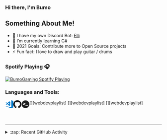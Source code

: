 ### Hi there, I'm Bumo

## Something About Me!

- 🔭 I have my own Discord Bot: [Elli][elli]
- 🌱 I’m currently learning C#
- 🥅 2021 Goals: Contribute more to Open Source projects
- ⚡ Fun fact: I love to draw and play guitar / drums

### Spotify Playing 🎧

[<img src="https://now-playing-codestackr.vercel.app/api/spotify-playing" alt="BumoGaming Spotify Playing" width="350" />](https://open.spotify.com/user/i915ac4nlns3kd9xb6jnyf871)

### Languages and Tools:

[<img align="left" alt="Visual Studio Code" width="26px" src="https://raw.githubusercontent.com/github/explore/80688e429a7d4ef2fca1e82350fe8e3517d3494d/topics/visual-studio-code/visual-studio-code.png" />][webdevplaylist]
[<img align="left" alt="GitHub" width="26px" src="https://raw.githubusercontent.com/github/explore/78df643247d429f6cc873026c0622819ad797942/topics/github/github.png" />][webdevplaylist]
[<img align="left" alt="Terminal" width="26px" src="https://raw.githubusercontent.com/github/explore/80688e429a7d4ef2fca1e82350fe8e3517d3494d/topics/terminal/terminal.png" />][webdevplaylist]

<br />
<br />

---

<details>
  <summary>:zap: Recent GitHub Activity</summary>
<details>
  <summary>:zap: GitHub Stats</summary>

  <img align="left" alt="BumoGaming's GitHub Stats" src="https://github-readme-stats.vercel.app/api?username=BumoGaming&show_icons=true&hide_border=true" />

</details>

[elli]: https://top.gg/bot/763778168825053254
